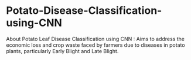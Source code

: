 # Potato-Disease-Classification-using-CNN
About Potato Leaf Disease Classification using CNN : Aims to address the economic loss and crop waste faced by farmers due to diseases in potato plants, particularly Early Blight and Late Blight. 
